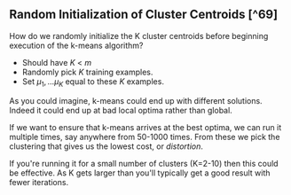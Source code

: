 ## Random Initialization of Cluster Centroids [^69]

How do we randomly initialize the K cluster centroids before beginning execution of the k-means algorithm?

* Should have $K$ < $m$
* Randomly pick $K$ training examples.
* Set $\mu_1,…\mu_K$ equal to these $K$ examples.

As you could imagine, k-means could end up with different solutions.  Indeed it could end up at bad local optima rather than global.

If we want to ensure that k-means arrives at the best optima, we can run it multiple times, say anywhere from 50-1000 times. From these we pick the clustering that gives us the lowest cost, or _distortion_.  

If you're running it for a small number of clusters (K=2-10) then this could be effective.  As K gets larger than you'll typically get a good result with fewer iterations.
